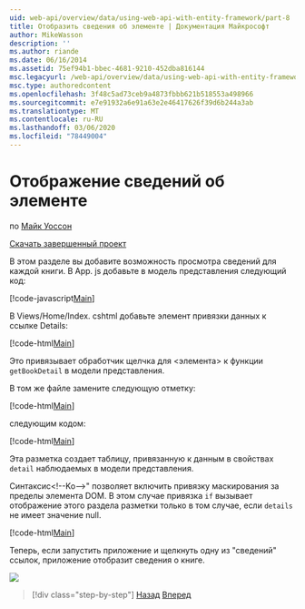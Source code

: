 ```yaml
---
uid: web-api/overview/data/using-web-api-with-entity-framework/part-8
title: Отобразить сведения об элементе | Документация Майкрософт
author: MikeWasson
description: ''
ms.author: riande
ms.date: 06/16/2014
ms.assetid: 75ef94b1-bbec-4681-9210-452dba816144
msc.legacyurl: /web-api/overview/data/using-web-api-with-entity-framework/part-8
msc.type: authoredcontent
ms.openlocfilehash: 3f48c5ad73ceb9a4873fbbb621b518553a498966
ms.sourcegitcommit: e7e91932a6e91a63e2e46417626f39d6b244a3ab
ms.translationtype: MT
ms.contentlocale: ru-RU
ms.lasthandoff: 03/06/2020
ms.locfileid: "78449004"
---
```

# <a name="display-item-details"></a>Отображение сведений об элементе

по [Майк Уоссон](https://github.com/MikeWasson)

[Скачать завершенный проект](https://github.com/MikeWasson/BookService)

В этом разделе вы добавите возможность просмотра сведений для каждой книги. В App. js добавьте в модель представления следующий код:

[!code-javascript[Main](part-8/samples/sample1.js)]

В Views/Home/Index. cshtml добавьте элемент привязки данных к ссылке Details:

[!code-html[Main](part-8/samples/sample2.html?highlight=5)]

Это привязывает обработчик щелчка для &lt;элемента&gt; к функции `getBookDetail` в модели представления.

В том же файле замените следующую отметку:

[!code-html[Main](part-8/samples/sample3.html)]

следующим кодом:

[!code-html[Main](part-8/samples/sample4.html)]

Эта разметка создает таблицу, привязанную к данным в свойствах `detail` наблюдаемых в модели представления.

Синтаксис&lt;!--Ko--&gt;&quot; позволяет включить привязку маскирования за пределы элемента DOM. В этом случае привязка `if` вызывает отображение этого раздела разметки только в том случае, если `details` не имеет значение null.

[!code-html[Main](part-8/samples/sample5.html)]

Теперь, если запустить приложение и щелкнуть одну из &quot;сведений&quot; ссылок, приложение отобразит сведения о книге.

[![](part-8/_static/image2.png)](part-8/_static/image1.png)

> [!div class="step-by-step"]
> [Назад](part-7.md)
> [Вперед](part-9.md)
